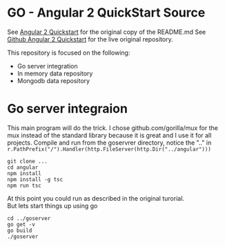 # GO - Angular 2 QuickStart Source

See [Angular 2 Quickstart](Angular2Quickstart.md) for the original copy of the README.md
See [Github Angular 2 Quickstart](https://github.com/angular/quickstart) for the live original repository.

This repository is focused on the following:

* Go server integration
* In memory data repository
* Mongodb data repository

# Go server integraion

This main program will do the trick.
I chose github.com/gorilla/mux for the mux instead of the standard library because it is great and I use it for all projects.
Compile and run from the goservrer directory, 
notice the ".." in `r.PathPrefix("/").Handler(http.FileServer(http.Dir("../angular")))`

    git clone ...
    cd angular
    npm install
    npm install -g tsc
    npm run tsc

At this point you could run as described in the original turorial.  
But lets start things up using go

    cd ../goserver
    go get -v
    go build
    ./goserver

    
